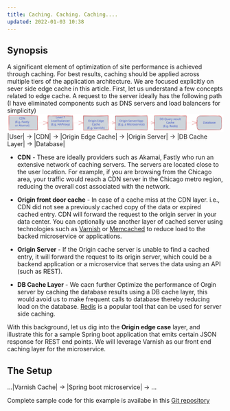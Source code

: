 ```yaml
---
title: Caching. Caching. Caching....
updated: 2022-01-03 10:38
---
```


## Synopsis
A significant element of optimization of site performance is achieved through caching. For best results, caching should be applied across multiple tiers of the application architecture. We are focused explicitly on sever side edge cache in this article. First, let us understand a few concepts related to edge cache. A request to the server ideally has the following path (I have eliminated components such as DNS servers and load balancers for simplicity)
![Caching Logical View](../assets/images/caching.svg)
|User| -> |CDN| -> |Origin Edge Cache| -> |Origin Server| -> |DB Cache Layer| -> |Database|

* **CDN** - These are ideally providers such as Akamai, Fastly who run an extensive network of caching servers. The servers are located close to the user location. For example, if you are browsing from the Chicago area, your traffic would reach a CDN server in the Chicago metro region, reducing the overall cost associated with the network.

* **Origin front door cache** - In case of a cache miss at the CDN layer. i.e., CDN did not see a previously cached copy of the data or expired cached entry. CDN will forward the request to the origin server in your data center. You can optionally use another layer of cached server using technologies such as [Varnish](https://varnish-cache.org/) or [Memcached](https://memcached.org/) to reduce load to the backed microservice or applications.

* **Origin Server** - If the Origin cache server is unable to find a cached entry, it will forward the request to its origin server, which could be a backend application or a microservice that serves the data using an API (such as REST).

* **DB Cache Layer** - We cacn further Optimize the performance of Orgin server by caching the database results using a DB cache layer, this would avoid us to make frequent calls to database thereby reducing load on the database. [Redis](https://redis.io/) is a popular tool that can be used for server side caching.

With this background, let us dig into the **Origin edge case** layer, and illustrate this for a sample Spring boot application that emits certain JSON response for REST end points. We will leverage Varnish as our front end caching layer for the microservice.

## The Setup

...|Varnish Cache| -> |Spring boot microservice| -> ...

Complete sample code for this example is availabe in this [Git repository](https://github.com/hariinfo/spring-learn/tree/main/varnish-spring)

